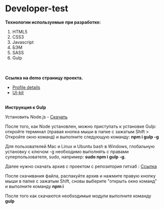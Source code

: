# Developer-test

<b> Технологии используемые при разработке:</b>
    <ol>
        <li>HTML5</li>
        <li>CSS3</li>
        <li>Javascript</li>
        <li>БЭМ</li>
        <li>SASS</li>
        <li>Gulp</li>        
    </ol>
<br>
<b>Ссылка на demo страницу проекта.</b>
<ul>
 <li><a href='https://beghemot4.github.io/index.html'>Profile details</a></li> 
  <li><a href='https://beghemot4.github.io/гш.html'>UI-kit</a></li> 
 </ul>

<br>
<b>Инструкция к Gulp</b>
  <p>Установить Node.js - <a href='https://nodejs.org/en/'>Скачать</a></p>

После того, как Node установлен, можно приступать к установке Gulp:
откройте терминал (правая кнопка мыши в папке с зажатым Shift > Откройте окно команд) и выполните следующую команду:
  <b>npm i gulp -g</b>

Для пользователей Mac и Linux и Ubuntu bash в Windows, глобальную установку с ключом -g необходимо выполнять с правами суперпользователя, sudo, например: 
<b>sudo npm i gulp -g.</b>
<p>Далее нужно скачать архив с проектом с репозитория гитхаб : <a href='https://github.com/Beghemot4/Developer-test/archive/master.zip'>Ссылка</a></p>

После скачивания файла, распакуйте архив и нажмите правую кнопку мыши в папке с зажатым Shift, сновы выберите "открыть окно команд" и выполните команду <b>npm i</b> 
<p>
После того как скачаются необходимые модули выполните команду <b>gulp</b></p>

